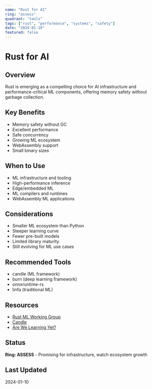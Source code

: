```yaml
---
name: "Rust for AI"
ring: "assess"
quadrant: "tools"
tags: ["rust", "performance", "systems", "safety"]
date: "2024-01-10"
featured: false
---
```


# Rust for AI

## Overview
Rust is emerging as a compelling choice for AI infrastructure and performance-critical ML components, offering memory safety without garbage collection.

## Key Benefits
- Memory safety without GC
- Excellent performance
- Safe concurrency
- Growing ML ecosystem
- WebAssembly support
- Small binary sizes

## When to Use
- ML infrastructure and tooling
- High-performance inference
- Edge/embedded ML
- ML compilers and runtimes
- WebAssembly ML applications

## Considerations
- Smaller ML ecosystem than Python
- Steeper learning curve
- Fewer pre-built models
- Limited library maturity
- Still evolving for ML use cases

## Recommended Tools
- candle (ML framework)
- burn (deep learning framework)
- onnxruntime-rs
- linfa (traditional ML)

## Resources
- [Rust ML Working Group](https://github.com/rust-ml)
- [Candle](https://github.com/huggingface/candle)
- [Are We Learning Yet?](http://www.arewelearningyet.com/)

## Status
**Ring: ASSESS** - Promising for infrastructure, watch ecosystem growth

## Last Updated
2024-01-10
